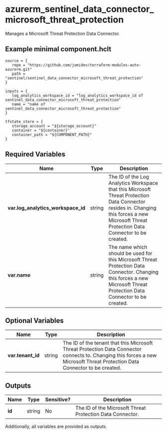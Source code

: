 # azurerm_sentinel_data_connector_microsoft_threat_protection

Manages a Microsoft Threat Protection Data Connector.

## Example minimal component.hclt

```hcl
source = {
   repo = "https://github.com/jumidev/terraform-modules-auto-azurerm.git" 
   path = "sentinel/sentinel_data_connector_microsoft_threat_protection" 
}

inputs = {
   log_analytics_workspace_id = "log_analytics_workspace_id of sentinel_data_connector_microsoft_threat_protection" 
   name = "name of sentinel_data_connector_microsoft_threat_protection" 
}

tfstate_store = {
   storage_account = "${storage_account}" 
   container = "${container}" 
   container_path = "${COMPONENT_PATH}" 
}

```

## Required Variables

| Name | Type |  Description |
| ---- | --------- |  ----------- |
| **var.log_analytics_workspace_id** | string |  The ID of the Log Analytics Workspace that this Microsoft Threat Protection Data Connector resides in. Changing this forces a new Microsoft Threat Protection Data Connector to be created. | 
| **var.name** | string |  The name which should be used for this Microsoft Threat Protection Data Connector. Changing this forces a new Microsoft Threat Protection Data Connector to be created. | 

## Optional Variables

| Name | Type |  Description |
| ---- | --------- |  ----------- |
| **var.tenant_id** | string |  The ID of the tenant that this Microsoft Threat Protection Data Connector connects to. Changing this forces a new Microsoft Threat Protection Data Connector to be created. | 



## Outputs

| Name | Type | Sensitive? | Description |
| ---- | ---- | --------- | --------- |
| **id** | string | No  | The ID of the Microsoft Threat Protection Data Connector. | 

Additionally, all variables are provided as outputs.
